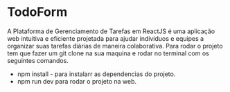 # TodoForm
A Plataforma de Gerenciamento de Tarefas em ReactJS é uma aplicação web intuitiva e eficiente projetada para ajudar indivíduos e equipes a organizar suas tarefas diárias de maneira colaborativa. 
Para rodar o projeto tem que fazer um git clone na sua maquina e rodar no terminal com os seguintes comandos.
- npm install - para instalarr as dependencias do projeto.
- npm run dev para rodar o projeto na web. 
